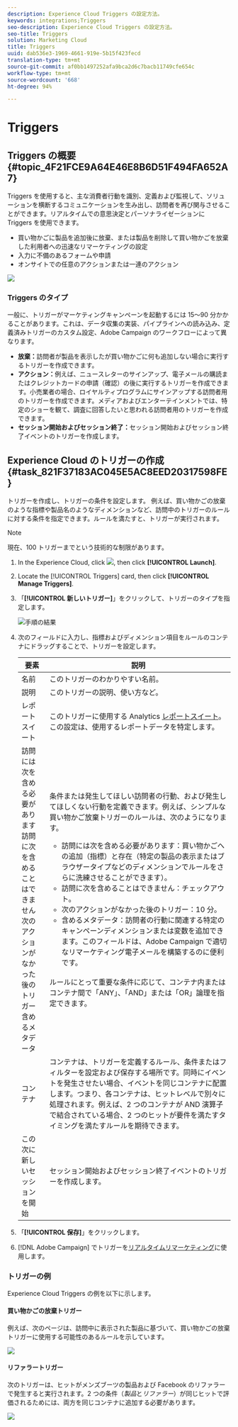 ```yaml
---
description: Experience Cloud Triggers の設定方法。
keywords: integrations;Triggers
seo-description: Experience Cloud Triggers の設定方法。
seo-title: Triggers
solution: Marketing Cloud
title: Triggers
uuid: dab536e3-1969-4661-919e-5b15f423fecd
translation-type: tm+mt
source-git-commit: af0bb1497252afa9bca2d6c7bacb11749cfe654c
workflow-type: tm+mt
source-wordcount: '668'
ht-degree: 94%

---
```



# Triggers

## Triggers の概要 {#topic_4F21FCE9A64E46E8B6D51F494FA652A7}

Triggers を使用すると、主な消費者行動を識別、定義および監視して、ソリューションを横断するコミュニケーションを生み出し、訪問者を再び関与させることができます。リアルタイムでの意思決定とパーソナライゼーションに Triggers を使用できます。

* 買い物かごに製品を追加後に放棄、または製品を削除して買い物かごを放棄した利用者への迅速なリマーケティングの設定
* 入力に不備のあるフォームや申請
* オンサイトでの任意のアクションまたは一連のアクション

![](assets/trigger-abandonment-2.png)

### Triggers のタイプ

一般に、トリガーがマーケティングキャンペーンを起動するには 15～90 分かかることがあります。これは、データ収集の実装、パイプラインへの読み込み、定義済みトリガーのカスタム設定、Adobe Campaign のワークフローによって異なります。

* **放棄：**&#x200B;訪問者が製品を表示したが買い物かごに何も追加しない場合に実行するトリガーを作成できます。
* **アクション：**&#x200B;例えば、ニュースレターのサインアップ、電子メールの購読またはクレジットカードの申請（確認）の後に実行するトリガーを作成できます。小売業者の場合、ロイヤルティプログラムにサインアップする訪問者用のトリガーを作成できます。メディアおよびエンターテインメントでは、特定のショーを観て、調査に回答したいと思われる訪問者用のトリガーを作成できます。
* **セッション開始およびセッション終了：**&#x200B;セッション開始およびセッション終了イベントのトリガーを作成します。

## Experience Cloud のトリガーの作成 {#task_821F37183AC045E5AC8EED20317598FE}

トリガーを作成し、トリガーの条件を設定します。 例えば、買い物かごの放棄のような指標や製品名のようなディメンションなど、訪問中のトリガーのルールに対する条件を指定できます。ルールを満たすと、トリガーが実行されます。

>[!NOTE]
>
>現在、100 トリガーまでという技術的な制限があります。

1. In the Experience Cloud, click ![](assets/menu-icon.png), then click **[!UICONTROL Launch]**.
2. Locate the [!UICONTROL Triggers] card, then click **[!UICONTROL Manage Triggers]**.
3. 「**[!UICONTROL 新しいトリガー]**」をクリックして、トリガーのタイプを指定します。

   ![手順の結果](assets/add-trigger.png)

4. 次のフィールドに入力し、指標およびディメンション項目をルールのコンテナにドラッグすることで、トリガーを設定します。

   | 要素 | 説明 |
   |--- |--- |
   | 名前 | このトリガーのわかりやすい名前。 |
   | 説明 | このトリガーの説明、使い方など。 |
   | レポートスイート | このトリガーに使用する Analytics [レポートスイート](https://docs.adobe.com/content/help/ja-JP/analytics/implementation/analytics-basics/ref-reports-report-suites.html)。この設定は、使用するレポートデータを特定します。 |
   | 訪問には次を含める必要があります<br>訪問に次を含めることはできません<br>次のアクションがなかった後のトリガー<br>含めるメタデータ | 条件または発生してほしい訪問者の行動、および発生してほしくない行動を定義できます。例えば、シンプルな買い物かご放棄トリガーのルールは、次のようになります。<ul><li>訪問には次を含める必要があります：買い物かごへの追加（指標）と存在（特定の製品の表示またはブラウザータイプなどのディメンションでルールをさらに洗練させることができます）。</li><li>訪問に次を含めることはできません：チェックアウト。</li><li>次のアクションがなかった後のトリガー：10 分。</li><li>含めるメタデータ：訪問者の行動に関連する特定のキャンペーンディメンションまたは変数を追加できます。このフィールドは、Adobe Campaign で適切なリマーケティング電子メールを構築するのに便利です。</li></ul><br>ルールにとって重要な条件に応じて、コンテナ内またはコンテナ間で「ANY」、「AND」または「OR」論理を指定できます。 |
   | コンテナ | コンテナは、トリガーを定義するルール、条件またはフィルターを設定および保存する場所です。同時にイベントを発生させたい場合、イベントを同じコンテナに配置します。つまり、各コンテナは、ヒットレベルで別々に処理されます。例えば、2 つのコンテナが AND 演算子で結合されている場合、2 つのヒットが要件を満たすタイミングを満たすルールを期待できます。 |
   | この次に新しいセッションを開始 | セッション開始およびセッション終了イベントのトリガーを作成します。 |

5. 「**[!UICONTROL 保存]**」をクリックします。
6. [!DNL Adobe Campaign] でトリガーを[リアルタイムリマーケティング](https://docs.adobe.com/content/help/en/campaign-standard/using/integrating-with-adobe-cloud/working-with-campaign-and-triggers/about-adobe-experience-cloud-triggers.html)に使用します。

### トリガーの例

Experience Cloud Triggers の例を以下に示します。

#### 買い物かごの放棄トリガー

例えば、次のページは、訪問中に表示された製品に基づいて、買い物かごの放棄トリガーに使用する可能性のあるルールを示しています。

![](assets/abandonment-trigger.png)

#### リファラートリガー

次のトリガーは、ヒットがメンズブーツの製品および Facebook のリファラーで発生すると実行されます。2 つの条件（*製品*&#x200B;と&#x200B;*リファラー*）が同じヒットで評価されるためには、両方を同じコンテナに追加する必要があります。

![](assets/fb-boots-promo.png)
